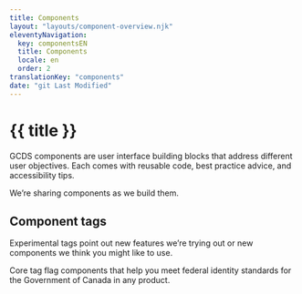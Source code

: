 ```yaml
---
title: Components
layout: "layouts/component-overview.njk"
eleventyNavigation:
  key: componentsEN
  title: Components
  locale: en
  order: 2
translationKey: "components"
date: "git Last Modified"
---
```


# {{ title }}

GCDS components are user interface building blocks that address different user objectives. Each comes with reusable code, best practice advice, and accessibility tips.

We’re sharing components as we build them.

## Component tags

Experimental tags point out new features we’re trying out or new components we think you might like to use.

Core tag flag components that help you meet federal identity standards for the Government of Canada in any product.
